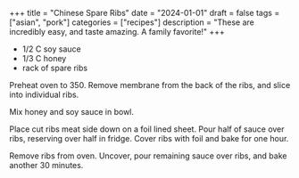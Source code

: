 ﻿+++
title = "Chinese Spare Ribs"
date = "2024-01-01"
draft = false
tags = ["asian", "pork"]
categories = ["recipes"]
description = "These are incredibly easy, and taste amazing. A family favorite!"
+++

* 1/2 C soy sauce
* 1/3 C honey
* rack of spare ribs

Preheat oven to 350. Remove membrane from the back of the ribs, and slice into individual ribs.

Mix honey and soy sauce in bowl.

Place cut ribs meat side down on a foil lined sheet. Pour half of sauce over ribs, reserving over half in fridge. Cover ribs with foil and bake for one hour.

Remove ribs from oven. Uncover, pour remaining sauce over ribs, and bake another 30 minutes.